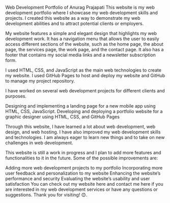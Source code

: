 Web Development Portfolio of Anurag Prajapati
This website is my web development portfolio where I showcase my web development skills and projects.
I created this website as a way to demonstrate my web development abilities and to attract potential clients or employers.

My website features a simple and elegant design that highlights my web development work. 
It has a navigation menu that allows the user to easily access different sections of the website, such as the home page, the about page, the services page, the work page, and the contact page.
It also has a footer that contains my social media links and a newsletter subscription form.

I used HTML, CSS, and JavaScript as the main web technologies  to create my website.
I used GitHub Pages to host and deploy my website and GitHub to manage my project repository.

I have worked on several web development projects for different clients and purposes.

Designing and implementing a landing page for a new mobile app using HTML, CSS, JavaScript.
Developing and deploying a portfolio website for a graphic designer using HTML, CSS, and GitHub Pages

Through this website, I have learned a lot about web development, web design, and web hosting. 
I have also improved my web development skills and technologies. I am always eager to learn new things and to take on new challenges in web development.

This website is still a work in progress and I plan to add more features and functionalities to it in the future. Some of the possible improvements are:

Adding more web development projects to my portfolio
Incorporating more user feedback and personalization to my website
Enhancing the website’s performance and security
Evaluating the website’s usability and user satisfaction
You can check out my website here and contact me here if you are interested in my web development services or have any questions or suggestions.
Thank you for visiting! 😊.

